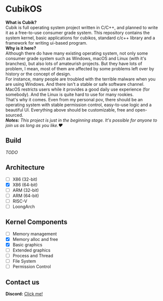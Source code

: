 # **CubikOS**  
**What is Cubik?**  
Cubik is full operating system project written in C/C++, and planned to write it as a free-to-use consumer grade system. This repository contains the system kernel, basic applications for cubikos, standard c/c++ library and a framework for writing ui-based program.  
**Why is it here?**  
Although there do have many existing operating system, not only some consumer grade system such as Windows, macOS and Linux (with it's branches), but also lots of amateurish projects. But they have lots of problem, I mean, most of them are affected by some problems left over by history or the concept of design.  
For instance, many people are troubled with the terrible malware when you are using Windows. And there isn't a stable or safe software channel. MacOS restricts users while it provides a good daily use experience (for somebody). And the Linux is quite hard to use for many rookies.  
That's why it comes. Even from my personal pov, there should be an operating system with stable permission control, easy-to-use logic and a beautiful UI. Everything above should be customizable, free and open-sourced.  
***Notes:*** *This project is just in the beginning stage. It's possible for anyone to join us as long as you like.♥*  
## **Build**  
*TODO*
## **Architecture**
- [ ] X86 (32-bit)
- [x] X86 (64-bit)
- [ ] ARM (32-bit)
- [ ] ARM (64-bit)
- [ ] RISC-V
- [ ] LoongArch
## **Kernel Components**  
- [ ] Memory management
- [x] Memory alloc and free
- [x] Basic graphics
- [ ] Extended graphics
- [ ] Process and Thread
- [ ] File System
- [ ] Permission Control
## Contact us  
**Discord:** [Click me!](https://discord.gg/D5PRn2zq)  